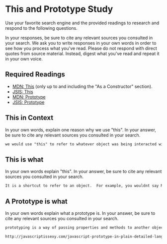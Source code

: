 # This and Prototype Study

Use your favorite search engine and the provided readings to research and
respond to the following questions.

In your responses, be sure to cite any relevant sources you consulted in your
search. We ask you to write responses in your own words in order to see how you
process what you've read. Please do not respond with direct quotes from source
material. Instead, digest what you've read and repeat it in your own voice.

## Required Readings

-   [MDN: This](https://developer.mozilla.org/en-US/docs/Web/JavaScript/Reference/Operators/this)
(only up to and including the "As a Constructor" section).
-   [JSIS: This](http://javascriptissexy.com/understand-javascripts-this-with-clarity-and-master-it/)
-   [MDN: Prototype](https://developer.mozilla.org/en-US/docs/Learn/JavaScript/Objects/Object_prototypes)
-   [JSIS: Prototype](http://javascriptissexy.com/javascript-prototype-in-plain-detailed-language/)

## This in Context

In your own words, explain one reason why we use "this". In your answer, be
sure to cite any relevant sources you consulted in your search.

```md
we would use "this" to refer to whatever object was being interacted with.  For example, you could use this to refer to multiple divs that could be clicked on.  The this would then know which div was clicked on to interact with. Like in the memory game.
```

## This is what

In your own words explain "this".  In your answer, be
sure to cite any relevant sources you consulted in your search.

```md
It is a shortcut to refer to an object.  For example, you wouldnt say Matt is fast, Matt wants to run.  You would say, Matt is fast, HE wants to run. http://javascriptissexy.com/understand-javascripts-this-with-clarity-and-master-it/
```

## A Prototype is what

In your own words explain what a prototype is.  In your answer, be
sure to cite any relevant sources you consulted in your search.

```md
prototyping is a way of passing properties and methods to another object.

http://javascriptissexy.com/javascript-prototype-in-plain-detailed-language/
```

